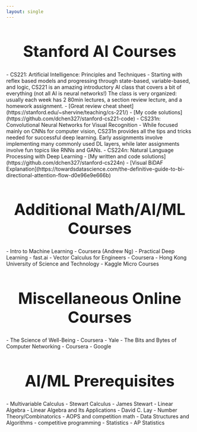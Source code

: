 ```yaml
---
layout: single
---
```


<h1 style="font-size: 3em; text-align: center">Stanford AI Courses</h1>
- CS221: Artificial Intelligence: Principles and Techniques
  - Starting with reflex based models and progressing through state-based, variable-based, and logic, CS221 is an amazing introductory AI class that covers a bit of everything (not all AI is neural networks!) The class is very organized: usually each week has 2 80min lectures, a section review lecture, and a homework assignment.
  - [Great review cheat sheet](https://stanford.edu/~shervine/teaching/cs-221/)
  - [My code solutions](https://github.com/dchen327/stanford-cs221-code)
- CS231n: Convolutional Neural Networks for Visual Recognition
  - While focused mainly on CNNs for computer vision, CS231n provides all the tips and tricks needed for successful deep learning. Early assignments involve implementing many commonly used DL layers, while later assignments involve fun topics like RNNs and GANs. 
- CS224n: Natural Language Processing with Deep Learning
  - [My written and code solutions](https://github.com/dchen327/stanford-cs224n) 
  - [Visual BiDAF Explanation](https://towardsdatascience.com/the-definitive-guide-to-bi-directional-attention-flow-d0e96e9e666b)

<h1 style="font-size: 3em; text-align: center">Additional Math/AI/ML Courses</h1>
- Intro to Machine Learning - Coursera (Andrew Ng)
- Practical Deep Learning - fast.ai
- Vector Calculus for Engineers - Coursera - Hong Kong University of Science and Technology
- Kaggle Micro Courses

<h1 style="font-size: 3em; text-align: center">Miscellaneous Online Courses</h1>
- The Science of Well-Being - Coursera - Yale
- The Bits and Bytes of Computer Networking - Coursera - Google

<h1 style="font-size: 3em; text-align: center">AI/ML Prerequisites</h1>
- Multivariable Calculus - Stewart Calculus - James Stewart
- Linear Algebra - Linear Algebra and Its Applications - David C. Lay
- Number Theory/Combinatorics - AOPS and competition math
- Data Structures and Algorithms - competitive programming
- Statistics - AP Statistics


